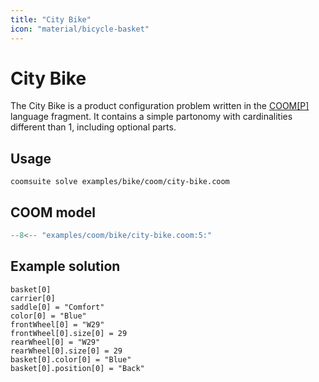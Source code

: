 ```yaml
---
title: "City Bike"
icon: "material/bicycle-basket"
---
```



# City Bike

The City Bike is a product configuration problem
written in the [COOM\[P\]][poom] language fragment.
It contains a simple partonomy with cardinalities different than 1,
including optional parts.

<!-- !!! info "Acknowledgements"
    The City Bike example has been provided by [denkbares]. -->

[poom]: ../reference/coom/index.md#coomp
<!-- [denkbares]: https://denkbares.com -->

## Usage

```console
coomsuite solve examples/bike/coom/city-bike.coom
```
## COOM model

<!-- ??? quote "COOM Model" -->
<!-- title="City Bike" linenums="1" -->
```cpp
--8<-- "examples/coom/bike/city-bike.coom:5:"
```

## Example solution

```shell
basket[0]
carrier[0]
saddle[0] = "Comfort"
color[0] = "Blue"
frontWheel[0] = "W29"
frontWheel[0].size[0] = 29
rearWheel[0] = "W29"
rearWheel[0].size[0] = 29
basket[0].color[0] = "Blue"
basket[0].position[0] = "Back"
```
